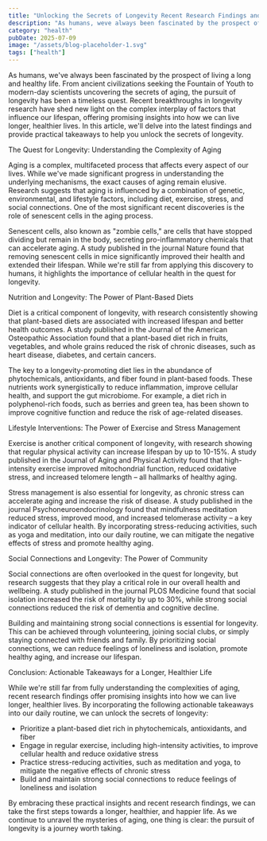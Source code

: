 ```yaml
---
title: "Unlocking the Secrets of Longevity Recent Research Findings and Practical Insights"
description: "As humans, weve always been fascinated by the prospect of living a long and healthy life. From ancient civilizations seeking the Fountain of Youth to..."
category: "health"
pubDate: 2025-07-09
image: "/assets/blog-placeholder-1.svg"
tags: ["health"]
---
```


As humans, we've always been fascinated by the prospect of living a long and healthy life. From ancient civilizations seeking the Fountain of Youth to modern-day scientists uncovering the secrets of aging, the pursuit of longevity has been a timeless quest. Recent breakthroughs in longevity research have shed new light on the complex interplay of factors that influence our lifespan, offering promising insights into how we can live longer, healthier lives. In this article, we'll delve into the latest findings and provide practical takeaways to help you unlock the secrets of longevity.

The Quest for Longevity: Understanding the Complexity of Aging

Aging is a complex, multifaceted process that affects every aspect of our lives. While we've made significant progress in understanding the underlying mechanisms, the exact causes of aging remain elusive. Research suggests that aging is influenced by a combination of genetic, environmental, and lifestyle factors, including diet, exercise, stress, and social connections. One of the most significant recent discoveries is the role of senescent cells in the aging process.

Senescent cells, also known as "zombie cells," are cells that have stopped dividing but remain in the body, secreting pro-inflammatory chemicals that can accelerate aging. A study published in the journal Nature found that removing senescent cells in mice significantly improved their health and extended their lifespan. While we're still far from applying this discovery to humans, it highlights the importance of cellular health in the quest for longevity.

Nutrition and Longevity: The Power of Plant-Based Diets

Diet is a critical component of longevity, with research consistently showing that plant-based diets are associated with increased lifespan and better health outcomes. A study published in the Journal of the American Osteopathic Association found that a plant-based diet rich in fruits, vegetables, and whole grains reduced the risk of chronic diseases, such as heart disease, diabetes, and certain cancers.

The key to a longevity-promoting diet lies in the abundance of phytochemicals, antioxidants, and fiber found in plant-based foods. These nutrients work synergistically to reduce inflammation, improve cellular health, and support the gut microbiome. For example, a diet rich in polyphenol-rich foods, such as berries and green tea, has been shown to improve cognitive function and reduce the risk of age-related diseases.

Lifestyle Interventions: The Power of Exercise and Stress Management

Exercise is another critical component of longevity, with research showing that regular physical activity can increase lifespan by up to 10-15%. A study published in the Journal of Aging and Physical Activity found that high-intensity exercise improved mitochondrial function, reduced oxidative stress, and increased telomere length – all hallmarks of healthy aging.

Stress management is also essential for longevity, as chronic stress can accelerate aging and increase the risk of disease. A study published in the journal Psychoneuroendocrinology found that mindfulness meditation reduced stress, improved mood, and increased telomerase activity – a key indicator of cellular health. By incorporating stress-reducing activities, such as yoga and meditation, into our daily routine, we can mitigate the negative effects of stress and promote healthy aging.

Social Connections and Longevity: The Power of Community

Social connections are often overlooked in the quest for longevity, but research suggests that they play a critical role in our overall health and wellbeing. A study published in the journal PLOS Medicine found that social isolation increased the risk of mortality by up to 30%, while strong social connections reduced the risk of dementia and cognitive decline.

Building and maintaining strong social connections is essential for longevity. This can be achieved through volunteering, joining social clubs, or simply staying connected with friends and family. By prioritizing social connections, we can reduce feelings of loneliness and isolation, promote healthy aging, and increase our lifespan.

Conclusion: Actionable Takeaways for a Longer, Healthier Life

While we're still far from fully understanding the complexities of aging, recent research findings offer promising insights into how we can live longer, healthier lives. By incorporating the following actionable takeaways into our daily routine, we can unlock the secrets of longevity:

* Prioritize a plant-based diet rich in phytochemicals, antioxidants, and fiber
* Engage in regular exercise, including high-intensity activities, to improve cellular health and reduce oxidative stress
* Practice stress-reducing activities, such as meditation and yoga, to mitigate the negative effects of chronic stress
* Build and maintain strong social connections to reduce feelings of loneliness and isolation

By embracing these practical insights and recent research findings, we can take the first steps towards a longer, healthier, and happier life. As we continue to unravel the mysteries of aging, one thing is clear: the pursuit of longevity is a journey worth taking.